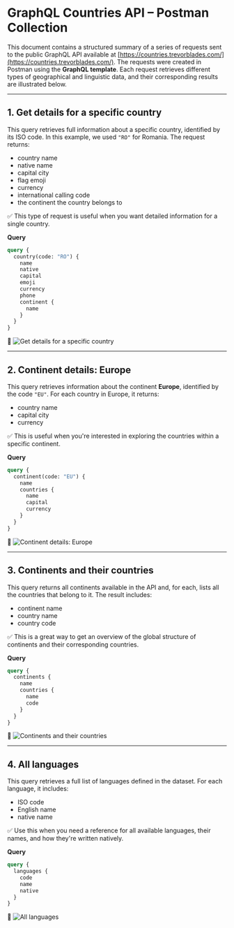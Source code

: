 # GraphQL Countries API – Postman Collection

This document contains a structured summary of a series of requests sent to the public GraphQL API available at [https://countries.trevorblades.com/](https://countries.trevorblades.com/). The requests were created in Postman using the **GraphQL template**. Each request retrieves different types of geographical and linguistic data, and their corresponding results are illustrated below.

---

## 1. Get details for a specific country

This query retrieves full information about a specific country, identified by its ISO code. In this example, we used `"RO"` for Romania. The request returns:
- country name
- native name
- capital city
- flag emoji
- currency
- international calling code
- the continent the country belongs to

✅ This type of request is useful when you want detailed information for a single country.

**Query**
```graphql
query {
  country(code: "RO") {
    name
    native
    capital
    emoji
    currency
    phone
    continent {
      name
    }
  }
}
```

📸 ![Get details for a specific country](.Romania.png)

---

## 2. Continent details: Europe

This query retrieves information about the continent **Europe**, identified by the code `"EU"`. For each country in Europe, it returns:
- country name
- capital city
- currency

✅ This is useful when you're interested in exploring the countries within a specific continent.

**Query**
```graphql
query {
  continent(code: "EU") {
    name
    countries {
      name
      capital
      currency
    }
  }
}
```

📸 ![Continent details: Europe](.Europe.png)

---

## 3. Continents and their countries

This query returns all continents available in the API and, for each, lists all the countries that belong to it. The result includes:
- continent name
- country name
- country code

✅ This is a great way to get an overview of the global structure of continents and their corresponding countries.

**Query**
```graphql
query {
  continents {
    name
    countries {
      name
      code
    }
  }
}
```

📸 ![Continents and their countries](.ContinentsAndCountries.png)

---

## 4. All languages

This query retrieves a full list of languages defined in the dataset. For each language, it includes:
- ISO code
- English name
- native name

✅ Use this when you need a reference for all available languages, their names, and how they're written natively.

**Query**
```graphql
query {
  languages {
    code
    name
    native
  }
}
```

📸 ![All languages](.AllLanguages.png)